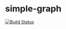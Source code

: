 # simple-graph

[![Build Status](https://img.shields.io/travis/skapral/simple-graph/master.svg)](https://travis-ci.org/skapral/simple-graph)